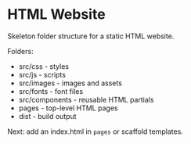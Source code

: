 # HTML Website

Skeleton folder structure for a static HTML website.

Folders:
- src/css - styles
- src/js - scripts
- src/images - images and assets
- src/fonts - font files
- src/components - reusable HTML partials
- pages - top-level HTML pages
- dist - build output

Next: add an index.html in `pages` or scaffold templates.
